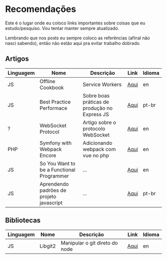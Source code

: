 # Recomendações

Este é o lugar onde eu coloco links importantes sobre coisas que eu estudo/pesquiso. Vou tentar manter sempre atualizado. 

Lembrando que nos posts eu sempre coloco as referências (afinal não nasci sabendo), então não estão aqui pra evitar trabalho dobrado.

## Artigos

|Linguagem|Nome|Descrição|Link|Idioma|
|---------|----|---------|----|------|
|JS|Offline Cookbook|Service Workers|[Aqui](https://jakearchibald.com/2014/offline-cookbook/)|en|
|JS|Best Practice Performace|Sobre boas práticas de produção no Express JS|[Aqui](https://expressjs.com/pt-br/advanced/best-practice-performance.html)|pt-br|
|?|WebSocket Protocol|Artigo sobre o protocolo WebSocket|[Aqui](https://tools.ietf.org/html/rfc6455)|en|
|PHP|Symfony with Webpack Encore|Adicionando webpack com vue no php|[Aqui](https://github.com/HecFranco/Symfony-4-by-Samples/blob/master/04_WebPack_Encore/02_Webpack_Encore_with_SASS_Vue_and_Vue_Bootstrap/README.md)|en|
|JS|So You Want to be a Functional Programmer|...|[Aqui](https://medium.com/@cscalfani/so-you-want-to-be-a-functional-programmer-part-1-1f15e387e536)|en|
|JS|Aprendendo padrões de projeto javascript|...|[Aqui](https://github.com/fhferreira/aprendendo-padroes-de-projeto-javascript)|pt-br|

## Bibliotecas

|Linguagem|Nome|Descrição|Link|Idioma|
|---------|----|---------|----|------|
|JS|Libgit2|Manipular o git direto do node|[Aqui](https://libgit2.org/)|en|

